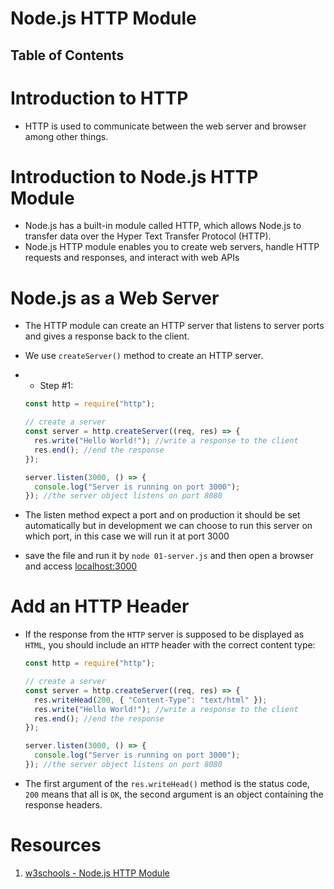 # Node.js HTTP Module

## Table of Contents

# Introduction to HTTP

- HTTP is used to communicate between the web server and browser among other things.

# Introduction to Node.js HTTP Module

- Node.js has a built-in module called HTTP, which allows Node.js to transfer data over the Hyper Text Transfer Protocol (HTTP).
- Node.js HTTP module enables you to create web servers, handle HTTP requests and responses, and interact with web APIs

# Node.js as a Web Server

- The HTTP module can create an HTTP server that listens to server ports and gives a response back to the client.
- We use `createServer()` method to create an HTTP server.
- - Step #1:

  ```js
  const http = require("http");

  // create a server
  const server = http.createServer((req, res) => {
    res.write("Hello World!"); //write a response to the client
    res.end(); //end the response
  });

  server.listen(3000, () => {
    console.log("Server is running on port 3000");
  }); //the server object listens on port 8080
  ```

- The listen method expect a port and on production it should be set automatically but in development we can choose to run this server on which port, in this case we will run it at port 3000
- save the file and run it by `node 01-server.js` and then open a browser and access [localhost:3000](localhost:3000)

# Add an HTTP Header

- If the response from the `HTTP` server is supposed to be displayed as `HTML`, you should include an `HTTP` header with the correct content type:

  ```js
  const http = require("http");

  // create a server
  const server = http.createServer((req, res) => {
    res.writeHead(200, { "Content-Type": "text/html" });
    res.write("Hello World!"); //write a response to the client
    res.end(); //end the response
  });

  server.listen(3000, () => {
    console.log("Server is running on port 3000");
  }); //the server object listens on port 8080
  ```

- The first argument of the `res.writeHead()` method is the status code, `200` means that all is `OK`, the second argument is an object containing the response headers.

# Resources

1. [w3schools - Node.js HTTP Module](https://www.w3schools.com/nodejs/nodejs_http.asp)
